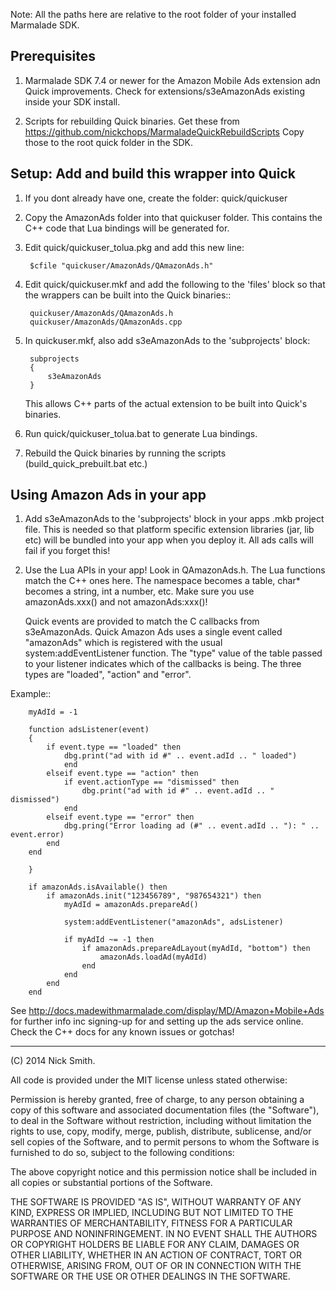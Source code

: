 
Note: All the paths here are relative to the root folder of your installed
Marmalade SDK.

Prerequisites
-------------

1. Marmalade SDK 7.4 or newer for the Amazon Mobile Ads extension adn Quick
   improvements. Check for extensions/s3eAmazonAds existing inside your SDK
   install.
   
2. Scripts for rebuilding Quick binaries. Get these from
   https://github.com/nickchops/MarmaladeQuickRebuildScripts Copy those to the
   root quick folder in the SDK.

   
Setup: Add and build this wrapper into Quick
--------------------------------------------

1. If you dont already have one, create the folder: quick/quickuser

2. Copy the AmazonAds folder into that quickuser folder. This contains the
   C++ code that Lua bindings will be generated for.

3. Edit quick/quickuser_tolua.pkg and add this new line:

        $cfile "quickuser/AmazonAds/QAmazonAds.h"

4. Edit quick/quickuser.mkf and add the following to the 'files' block so that
   the wrappers can be built into the Quick binaries::
   
        quickuser/AmazonAds/QAmazonAds.h
        quickuser/AmazonAds/QAmazonAds.cpp

5. In quickuser.mkf, also add s3eAmazonAds to the 'subprojects' block:

        subprojects
        {
            s3eAmazonAds
        }
        
   This allows C++ parts of the actual extension to be built into Quick's
   binaries.
   
5. Run quick/quickuser_tolua.bat to generate Lua bindings.

6. Rebuild the Quick binaries by running the scripts (build_quick_prebuilt.bat
   etc.)

Using Amazon Ads in your app
----------------------------

1. Add s3eAmazonAds to the 'subprojects' block in your apps .mkb project file.
   This is needed so that platform specific extension libraries (jar, lib etc)
   will be bundled into your app when you deploy it. All ads calls will fail
   if you forget this!

2. Use the Lua APIs in your app! Look in QAmazonAds.h. The Lua functions match
   the C++ ones here. The namespace becomes a table, char* becomes a string,
   int a number, etc. Make sure you use amazonAds.xxx() and not amazonAds:xxx()!
   
   Quick events are provided to match the C callbacks from s3eAmazonAds.
   Quick Amazon Ads uses a single event called "amazonAds" which is registered
   with the usual system:addEventListener function. The "type" value of the
   table passed to your listener indicates which of the callbacks is being.
   The three types are "loaded", "action" and "error".

Example::
   
        myAdId = -1
        
        function adsListener(event)
        {
            if event.type == "loaded" then
                dbg.print("ad with id #" .. event.adId .. " loaded")
                end
            elseif event.type == "action" then
                if event.actionType == "dismissed" then
                    dbg.print("ad with id #" .. event.adId .. " dismissed")
                end
            elseif event.type == "error" then
                dbg.pring("Error loading ad (#" .. event.adId .. "): " .. event.error)
            end
        end

        }
        
        if amazonAds.isAvailable() then
            if amazonAds.init("123456789", "987654321") then
                myAdId = amazonAds.prepareAd()
                
                system:addEventListener("amazonAds", adsListener)

                if myAdId ~= -1 then
                    if amazonAds.prepareAdLayout(myAdId, "bottom") then
                        amazonAds.loadAd(myAdId)
                    end
                end
            end
        end
        
        
See http://docs.madewithmarmalade.com/display/MD/Amazon+Mobile+Ads for further
info inc signing-up for and setting up the ads service online. Check the C++
docs for any known issues or gotchas!


------------------------------------------------------------------------------------------
(C) 2014 Nick Smith.

All code is provided under the MIT license unless stated otherwise:

 Permission is hereby granted, free of charge, to any person obtaining a copy
 of this software and associated documentation files (the "Software"), to deal
 in the Software without restriction, including without limitation the rights
 to use, copy, modify, merge, publish, distribute, sublicense, and/or sell
 copies of the Software, and to permit persons to whom the Software is
 furnished to do so, subject to the following conditions:

 The above copyright notice and this permission notice shall be included in
 all copies or substantial portions of the Software.

 THE SOFTWARE IS PROVIDED "AS IS", WITHOUT WARRANTY OF ANY KIND, EXPRESS OR
 IMPLIED, INCLUDING BUT NOT LIMITED TO THE WARRANTIES OF MERCHANTABILITY,
 FITNESS FOR A PARTICULAR PURPOSE AND NONINFRINGEMENT. IN NO EVENT SHALL THE
 AUTHORS OR COPYRIGHT HOLDERS BE LIABLE FOR ANY CLAIM, DAMAGES OR OTHER
 LIABILITY, WHETHER IN AN ACTION OF CONTRACT, TORT OR OTHERWISE, ARISING FROM,
 OUT OF OR IN CONNECTION WITH THE SOFTWARE OR THE USE OR OTHER DEALINGS IN
 THE SOFTWARE.
